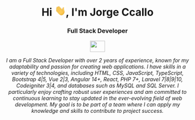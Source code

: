 <h1 align="center">Hi <img src="https://raw.githubusercontent.com/ABSphreak/ABSphreak/master/gifs/Hi.gif" width="30px">, I'm Jorge Ccallo</h1>
<h3 align="center">Full Stack Developer</h3>
<p align="center">
<a href = "mailto: jccallo@outlook.com"><img align="center" src="https://seeklogo.com/images/G/gmail-new-2020-logo-32DBE11BB4-seeklogo.com.png" height="30" width="40" /></a>
</p>
</p>

<p align="center">
  <em>
I am a Full Stack Developer with over 2 years of experience, known for my adaptability and passion for creating web applications. I have skills in a variety of technologies, including HTML, CSS, JavaScript, TypeScript, Bootstrap 4|5, Vue 2|3, Angular 14+, React, PHP 7+, Laravel 7|8|9|10, Codeigniter 3|4, and databases such as MySQL and SQL Server. I particularly enjoy crafting robust user experiences and am committed to continuous learning to stay updated in the ever-evolving field of web development. My goal is to be part of a team where I can apply my knowledge and skills to contribute to project success.
  </em> 
</p>
